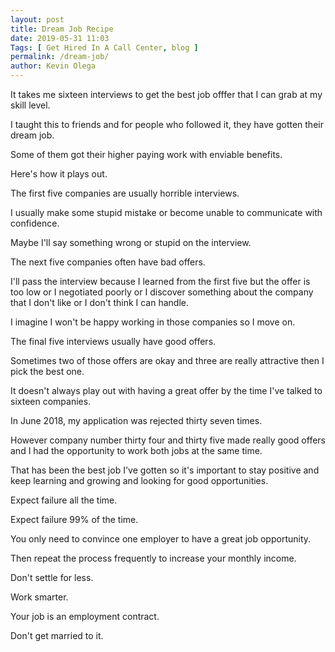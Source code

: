 ```yaml
--- 
layout: post 
title: Dream Job Recipe
date: 2019-05-31 11:03
Tags: [ Get Hired In A Call Center, blog ]
permalink: /dream-job/ 
author: Kevin Olega 
--- 
```

It takes me sixteen interviews to get the best job offfer that I can grab at my skill level.

I taught this to friends and for people who followed it, they have gotten their dream job.

Some of them got their higher paying work with enviable benefits. 

Here's how it plays out.

The first five companies are usually horrible interviews.

I usually make some stupid mistake or become unable to communicate with confidence.

Maybe I'll say something wrong or stupid on the interview.

The next five companies often have bad offers.

I'll pass the interview because I learned from the first five but the offer is too low or I negotiated poorly or I discover something about the company that I don't like or I don't think I can handle.

I imagine I won't be happy working in those companies so I move on.

The final five interviews usually have good offers.

Sometimes two of those offers are okay and three are really attractive then I pick the best one.

It doesn't always play out with having a great offer by the time I've talked to sixteen companies.

In June 2018, my application was rejected thirty seven times.

However company number thirty four and thirty five made really good offers and I had the opportunity to work both jobs at the same time.

That has been the best job I've gotten so it's important to stay positive and keep learning and growing and looking for good opportunities.

Expect failure all the time.

Expect failure 99% of the time.

You only need to convince one employer to have a great job opportunity.

Then repeat the process frequently to increase your monthly income.

Don't settle for less.

Work smarter.

Your job is an employment contract.

Don't get married to it.